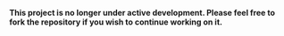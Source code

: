 **This project is no longer under active development. Please feel free to fork the repository if you wish to continue working on it.**
